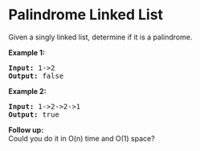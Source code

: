 # Palindrome Linked List

<div><p>Given a singly linked list, determine if it is a palindrome.</p>

<p><strong>Example 1:</strong></p>

<pre><strong>Input:</strong> 1-&gt;2
<strong>Output:</strong> false</pre>

<p><strong>Example 2:</strong></p>

<pre><strong>Input:</strong> 1-&gt;2-&gt;2-&gt;1
<strong>Output:</strong> true</pre>

<p><b>Follow up:</b><br>
Could you do it in O(n) time and O(1) space?</p>
</div>
